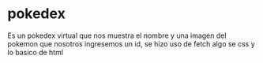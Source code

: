 # pokedex
Es un pokedex virtual que nos muestra el nombre y una imagen del pokemon que nosotros ingresemos un id, se hizo uso de fetch algo se css y lo basico de html
